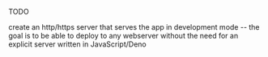 TODO

create an http/https server that serves the app in development mode -- the goal is to be able to deploy to any webserver without the need for an explicit server written in JavaScript/Deno
